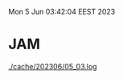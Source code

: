 Mon  5 Jun 03:42:04 EEST 2023
# JAM
<a href='./cache/202306/05_03.log'>./cache/202306/05_03.log</a>
